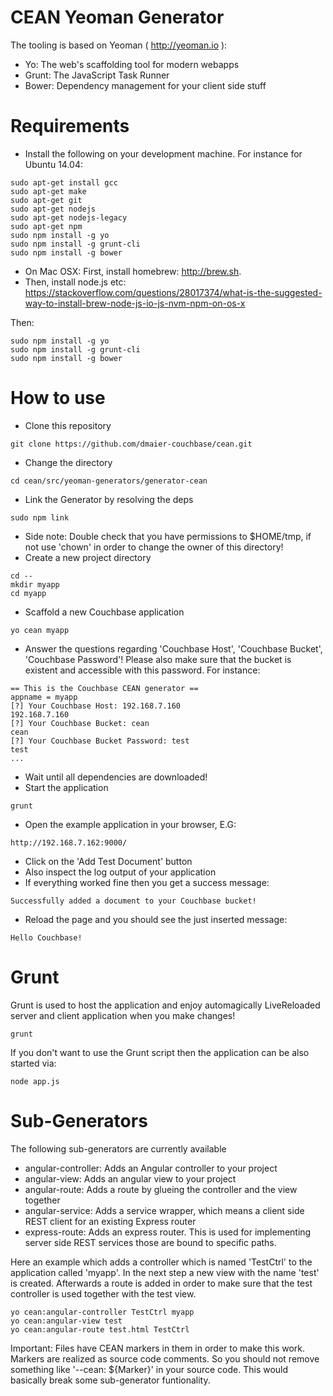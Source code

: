 # CEAN Yeoman Generator

The tooling is based on Yeoman ( http://yeoman.io ):

* Yo: The web's scaffolding tool for modern webapps
* Grunt: The JavaScript Task Runner
* Bower: Dependency management for your client side stuff 

# Requirements

* Install the following on your development machine. For instance for Ubuntu 14.04:
```
sudo apt-get install gcc
sudo apt-get make
sudo apt-get git
sudo apt-get nodejs
sudo apt-get nodejs-legacy
sudo apt-get npm
sudo npm install -g yo
sudo npm install -g grunt-cli
sudo npm install -g bower
```

* On Mac OSX:
First, install homebrew: http://brew.sh.
* Then, install node.js etc: https://stackoverflow.com/questions/28017374/what-is-the-suggested-way-to-install-brew-node-js-io-js-nvm-npm-on-os-x

Then:
```
sudo npm install -g yo
sudo npm install -g grunt-cli
sudo npm install -g bower
```


# How to use

* Clone this repository
```
git clone https://github.com/dmaier-couchbase/cean.git
```
* Change the directory
```
cd cean/src/yeoman-generators/generator-cean
```
* Link the Generator by resolving the deps
```
sudo npm link
```
* Side note: Double check that you have permissions to $HOME/tmp, if not use 'chown' in order to change the owner of this directory!
* Create a new project directory 
```
cd --
mkdir myapp
cd myapp
```
* Scaffold a new Couchbase application
```
yo cean myapp
```
* Answer the questions regarding 'Couchbase Host', 'Couchbase Bucket', 'Couchbase Password'! Please also make sure that the bucket is existent and accessible with this password. For instance:
```
== This is the Couchbase CEAN generator ==
appname = myapp
[?] Your Couchbase Host: 192.168.7.160
192.168.7.160
[?] Your Couchbase Bucket: cean
cean
[?] Your Couchbase Bucket Password: test
test
...
```
* Wait until all dependencies are downloaded!
* Start the application
```
grunt
```
* Open the example application in your browser, E.G:
```
http://192.168.7.162:9000/
```
* Click on the 'Add Test Document' button
* Also inspect the log output of your application
* If everything worked fine then you get a success message:
```
Successfully added a document to your Couchbase bucket!
```
* Reload the page and you should see the just inserted message: 
```
Hello Couchbase!
```

# Grunt

Grunt is used to host the application and enjoy automagically LiveReloaded server and client application when you make changes!

```
grunt
```

If you don't want to use the Grunt script then the application can be also started via:

```
node app.js
```

# Sub-Generators

The following sub-generators are currently available

* angular-controller: Adds an Angular controller to your project
* angular-view: Adds an angular view to your project
* angular-route: Adds a route by glueing the controller and the view together
* angular-service: Adds a service wrapper, which means a client side REST client for an existing Express router
* express-route: Adds an express router. This is used for implementing server side REST services those are bound to specific paths.

Here an example which adds a controller which is named 'TestCtrl' to the application called 'myapp'. In the next step a new view with the name 'test' is created. Afterwards a route is added in order to make sure that the test controller is used together with the test view.

```
yo cean:angular-controller TestCtrl myapp
yo cean:angular-view test
yo cean:angular-route test.html TestCtrl
```

Important: Files have CEAN markers in them in order to make this work. Markers are realized as source code comments. So you should not remove something like '--cean: ${Marker}' in your source code. This would basically break some sub-generator funtionality.

